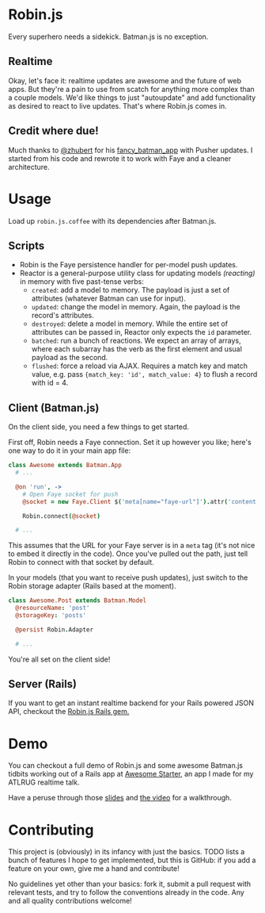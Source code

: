 Robin.js
========
Every superhero needs a sidekick. Batman.js is no exception.

Realtime
--------
Okay, let's face it: realtime updates are awesome and the future of web apps. But they're a pain to use from scatch for anything more complex than a couple models. We'd like things to just "autoupdate" and add functionality as desired to react to live updates. That's where Robin.js comes in.

Credit where due!
-----------------
Much thanks to [@zhubert](https://github.com/zhubert) for his [fancy_batman_app](https://github.com/zhubert/fancy_batman_app) with Pusher updates. I started from his code and rewrote it to work with Faye and a cleaner architecture.

Usage
=====
Load up `robin.js.coffee` with its dependencies after Batman.js.

Scripts
-------
- Robin is the Faye persistence handler for per-model push updates.
- Reactor is a general-purpose utility class for updating models *(reacting)* in memory with five past-tense verbs:
  - `created`: add a model to memory. The payload is just a set of attributes (whatever Batman can use for input).
  - `updated`: change the model in memory. Again, the payload is the record's attributes.
  - `destroyed`: delete a model in memory. While the entire set of attributes can be passed in, Reactor only expects the `id` parameter.
  - `batched`: run a bunch of reactions. We expect an array of arrays, where each subarray has the verb as the first element and usual payload as the second.
  - `flushed`: force a reload via AJAX. Requires a match key and match value, e.g. pass `{match_key: 'id', match_value: 4}` to flush a record with id = 4.

Client (Batman.js)
------------------
On the client side, you need a few things to get started.

First off, Robin needs a Faye connection. Set it up however you like; here's one way to do it in your main app file:

```coffeescript
class Awesome extends Batman.App
  # ...

  @on 'run', ->
    # Open Faye socket for push
    @socket = new Faye.Client $('meta[name="faye-url"]').attr('content')

    Robin.connect(@socket)

  # ...
```

This assumes that the URL for your Faye server is in a `meta` tag (it's not nice to embed it directly in the code). Once you've pulled out the path, just tell Robin to connect with that socket by default.

In your models (that you want to receive push updates), just switch to the Robin storage adapter (Rails based at the moment).

```coffeescript
class Awesome.Post extends Batman.Model
  @resourceName: 'post'
  @storageKey: 'posts'

  @persist Robin.Adapter

  # ...
```

You're all set on the client side!

Server (Rails)
--------------

If you want to get an instant realtime backend for your Rails powered JSON API, checkout the [Robin.js Rails gem.](https://github.com/nybblr/robin-rails)

Demo
====
You can checkout a full demo of Robin.js and some awesome Batman.js tidbits working out of a Rails app at [Awesome Starter,](https://github.com/nybblr/awesome-starter/tree/complete-demo-app) an app I made for my ATLRUG realtime talk.

Have a peruse through those [slides](https://speakerdeck.com/nybblr/into-the-batmobile-realtime-batman-dot-js-with-robin-dot-js-and-rails) and [the video](http://vimeo.com/68354627) for a walkthrough.

Contributing
============
This project is (obviously) in its infancy with just the basics. TODO lists a bunch of features I hope to get implemented, but this is GitHub: if you add a feature on your own, give me a hand and contribute!

No guidelines yet other than your basics: fork it, submit a pull request with relevant tests, and try to follow the conventions already in the code. Any and all quality contributions welcome!
